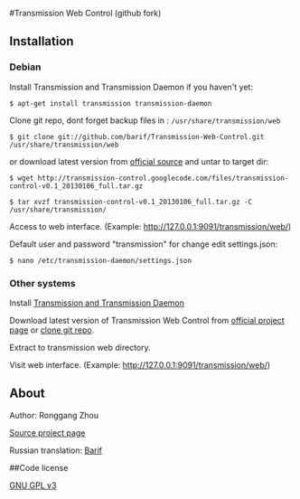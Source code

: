 #Transmission Web Control (github fork)

## Installation

### Debian

Install Transmission and Transmission Daemon if you haven't yet:

`$ apt-get install transmission transmission-daemon`

Clone git repo, dont forget backup files in : `/usr/share/transmission/web`

`$ git clone git://github.com/barif/Transmission-Web-Control.git /usr/share/transmission/web`

or download latest version from [official source](http://code.google.com/p/transmission-control/downloads/list) and untar to target dir:

`$ wget http://transmission-control.googlecode.com/files/transmission-control-v0.1_20130106_full.tar.gz`

`$ tar xvzf transmission-control-v0.1_20130106_full.tar.gz -C /usr/share/transmission/`

Access to web interface.  (Example: http://127.0.0.1:9091/transmission/web/)

Default user and password "transmission" for change edit settings.json:

`$ nano /etc/transmission-daemon/settings.json`

### Other systems

Install [Transmission and Transmission Daemon](http://www.transmissionbt.com/download/)

Download latest version of Transmission Web Control from [official project page](http://code.google.com/p/transmission-control/downloads/list) or [clone git repo](https://github.com/barif/Transmission-Web-Control/archive/master.zip).

Extract to transmission web directory.

Visit web interface. (Example: http://127.0.0.1:9091/transmission/web/)

## About

Author: Ronggang Zhou

[Source project page](http://code.google.com/p/transmission-control/)

Russian translation: [Barif](https://github.com/barif)

##Code license

[GNU GPL v3](http://www.gnu.org/licenses/gpl.html)